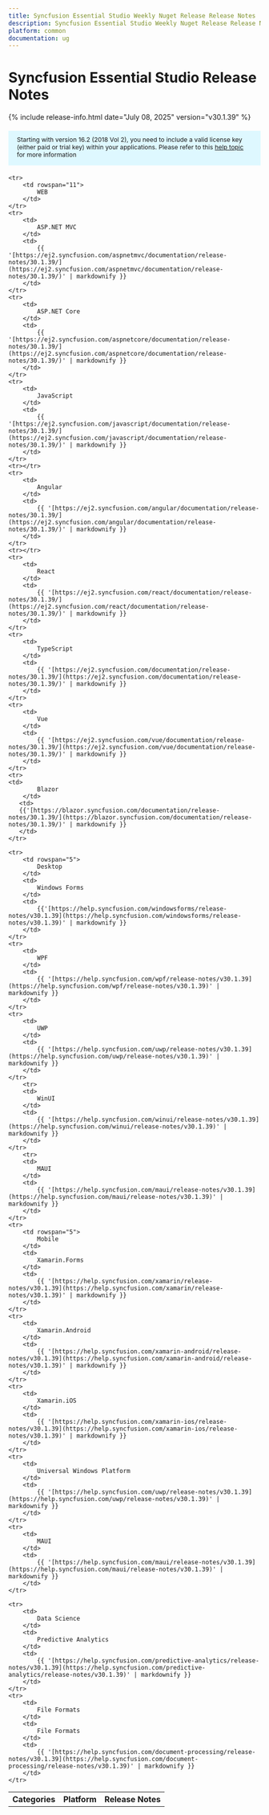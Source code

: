 ```yaml
---
title: Syncfusion Essential Studio Weekly Nuget Release Release Notes  
description: Syncfusion Essential Studio Weekly Nuget Release Release Notes  
platform: common
documentation: ug
---
```


# Syncfusion Essential Studio  Release Notes  

{% include release-info.html date="July 08, 2025"   version="v30.1.39" %} 

<style>
#license {
    font-size: .88em!important;
margin-top: 1.5em;     margin-bottom: 1.5em;
    background-color: #def8ff;
    padding: 10px 17px 14px;
}
</style>

<div id="license">
Starting with version 16.2 (2018 Vol 2), you need to include a valid license key (either paid or trial key) within your applications. 
Please refer to this <a href="/common/essential-studio/licensing/license-key">help topic</a> for more information 
</div>


<table>
    <tr>
        <th>Categories</th>
        <th>Platform</th>
        <th>Release Notes</th>
    </tr>
	
    <tr>
        <td rowspan="11">
            WEB 
        </td>
    </tr>
    <tr>
        <td>
            ASP.NET MVC
        </td>
        <td>
            {{ '[https://ej2.syncfusion.com/aspnetmvc/documentation/release-notes/30.1.39/](https://ej2.syncfusion.com/aspnetmvc/documentation/release-notes/30.1.39/)' | markdownify }}
        </td>
    </tr>
    <tr>
        <td>
            ASP.NET Core
        </td>
        <td>
            {{ '[https://ej2.syncfusion.com/aspnetcore/documentation/release-notes/30.1.39/](https://ej2.syncfusion.com/aspnetcore/documentation/release-notes/30.1.39/)' | markdownify }}
        </td>
    </tr>
    <tr>
        <td>
            JavaScript
        </td>
        <td>
            {{ '[https://ej2.syncfusion.com/javascript/documentation/release-notes/30.1.39/](https://ej2.syncfusion.com/javascript/documentation/release-notes/30.1.39/)' | markdownify }}
        </td>
    </tr>
    <tr></tr>
    <tr>
        <td>
            Angular
        </td>
        <td>
            {{ '[https://ej2.syncfusion.com/angular/documentation/release-notes/30.1.39/](https://ej2.syncfusion.com/angular/documentation/release-notes/30.1.39/)' | markdownify }}
        </td>
    </tr>
    <tr></tr>
    <tr>
        <td>
            React
        </td>
        <td>
            {{ '[https://ej2.syncfusion.com/react/documentation/release-notes/30.1.39/](https://ej2.syncfusion.com/react/documentation/release-notes/30.1.39/)' | markdownify }}
        </td>
    </tr>
    <tr>
        <td>
            TypeScript
        </td>
        <td>
            {{ '[https://ej2.syncfusion.com/documentation/release-notes/30.1.39/](https://ej2.syncfusion.com/documentation/release-notes/30.1.39/)' | markdownify }}
        </td>
    </tr>
    <tr>
        <td>
            Vue
        </td>
        <td>
            {{ '[https://ej2.syncfusion.com/vue/documentation/release-notes/30.1.39/](https://ej2.syncfusion.com/vue/documentation/release-notes/30.1.39/)' | markdownify }}
        </td>
    </tr>
    <tr>
	<td>
            Blazor
        </td>
       <td>
	   {{'[https://blazor.syncfusion.com/documentation/release-notes/30.1.39/](https://blazor.syncfusion.com/documentation/release-notes/30.1.39/)' | markdownify }}
       </td>
	</tr>
	
    <tr>
        <td rowspan="5">
            Desktop
        </td>
        <td>
            Windows Forms
        </td>
        <td>
            {{'[https://help.syncfusion.com/windowsforms/release-notes/v30.1.39](https://help.syncfusion.com/windowsforms/release-notes/v30.1.39)' | markdownify }}
        </td>
    </tr>
    <tr>
        <td>
            WPF
        </td>
        <td>
            {{ '[https://help.syncfusion.com/wpf/release-notes/v30.1.39](https://help.syncfusion.com/wpf/release-notes/v30.1.39)' | markdownify }}
        </td>
    </tr>
    <tr>
        <td>
            UWP
        </td>
        <td>
            {{ '[https://help.syncfusion.com/uwp/release-notes/v30.1.39](https://help.syncfusion.com/uwp/release-notes/v30.1.39)' | markdownify }}
        </td>
    </tr>
	    <tr>
        <td>
            WinUI
        </td>
        <td>
            {{ '[https://help.syncfusion.com/winui/release-notes/v30.1.39](https://help.syncfusion.com/winui/release-notes/v30.1.39)' | markdownify }}
        </td>
    </tr>
		<tr>
        <td>
            MAUI
        </td>
        <td>
            {{ '[https://help.syncfusion.com/maui/release-notes/v30.1.39](https://help.syncfusion.com/maui/release-notes/v30.1.39)' | markdownify }}
        </td>
    </tr>
    <tr>
        <td rowspan="5">
            Mobile
        </td>
        <td>
            Xamarin.Forms
        </td>
        <td>
            {{ '[https://help.syncfusion.com/xamarin/release-notes/v30.1.39](https://help.syncfusion.com/xamarin/release-notes/v30.1.39)' | markdownify }}
        </td>
    </tr>
    <tr>
        <td>
            Xamarin.Android
        </td>
        <td>
            {{ '[https://help.syncfusion.com/xamarin-android/release-notes/v30.1.39](https://help.syncfusion.com/xamarin-android/release-notes/v30.1.39)' | markdownify }}
        </td>
    </tr>
    <tr>
        <td>
            Xamarin.iOS
        </td>
        <td>
            {{ '[https://help.syncfusion.com/xamarin-ios/release-notes/v30.1.39](https://help.syncfusion.com/xamarin-ios/release-notes/v30.1.39)' | markdownify }}
        </td>
    </tr>
    <tr>
        <td>
            Universal Windows Platform
        </td>
        <td>
            {{ '[https://help.syncfusion.com/uwp/release-notes/v30.1.39](https://help.syncfusion.com/uwp/release-notes/v30.1.39)' | markdownify }}
        </td>
    </tr>       
    <tr>
        <td>
            MAUI
        </td>
        <td>
            {{ '[https://help.syncfusion.com/maui/release-notes/v30.1.39](https://help.syncfusion.com/maui/release-notes/v30.1.39)' | markdownify }}
        </td>
    </tr>
	
    <tr>
        <td>
            Data Science
        </td>
        <td>
            Predictive Analytics
        </td>
        <td>
            {{ '[https://help.syncfusion.com/predictive-analytics/release-notes/v30.1.39](https://help.syncfusion.com/predictive-analytics/release-notes/v30.1.39)' | markdownify }}
        </td>
    </tr>
    <tr>
        <td>
            File Formats
        </td>
        <td>
            File Formats
        </td>
        <td>
            {{ '[https://help.syncfusion.com/document-processing/release-notes/v30.1.39](https://help.syncfusion.com/document-processing/release-notes/v30.1.39)' | markdownify }}
        </td>
    </tr>
</table>